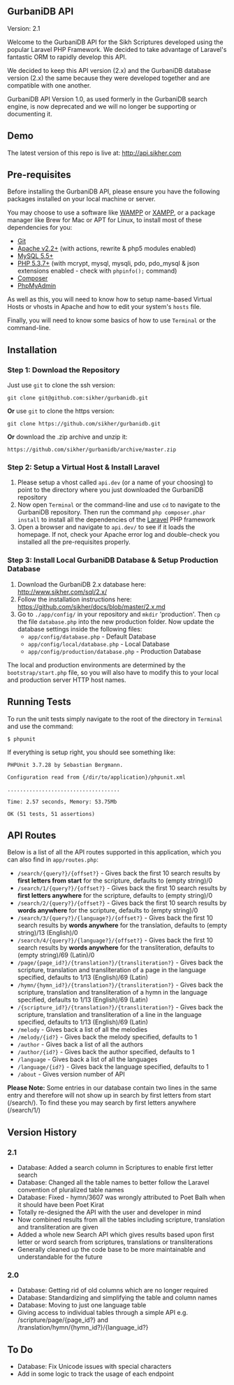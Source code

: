 ## GurbaniDB API

Version: 2.1

Welcome to the GurbaniDB API for the Sikh Scriptures developed using the popular Laravel PHP Framework. We decided to take advantage of Laravel's fantastic ORM to rapidly develop this API.

We decided to keep this API version (2.x) and the GurbaniDB database version (2.x) the same because they were developed together and are compatible with one another.

GurbaniDB API Version 1.0, as used formerly in the GurbaniDB search engine, is now deprecated and we will no longer be supporting or documenting it.

## Demo
The latest version of this repo is live at: http://api.sikher.com

## Pre-requisites

Before installing the GurbaniDB API, please ensure you have the following packages installed on your local machine or server.

You may choose to use a software like [WAMPP](http://www.wampserver.com/en/) or [XAMPP](http://www.apachefriends.org/en/xampp.html), or a package manager like Brew for Mac or APT for Linux, to install most of these dependencies for you:

* [Git](http://git-scm.com/downloads)
* [Apache v2.2+](http://httpd.apache.org/download.cgi) \(with actions, rewrite & php5 modules enabled\)
* [MySQL 5.5+](http://dev.mysql.com/downloads/mysql/)
* [PHP 5.3.7+](http://www.php.net/manual/en/install.php) \(with mcrypt, mysql, mysqli, pdo, pdo_mysql & json extensions enabled - check with `phpinfo();` command\)
* [Composer](http://getcomposer.org/download/) 
* [PhpMyAdmin](http://www.phpmyadmin.net/home_page/downloads.php)

As well as this, you will need to know how to setup name-based Virtual Hosts or vhosts in Apache and how to edit your system's `hosts` file.

Finally, you will need to know some basics of how to use `Terminal` or the command-line.

## Installation

### Step 1: Download the Repository

Just use `git` to clone the ssh version:

    git clone git@github.com:sikher/gurbanidb.git

**Or** use `git` to clone the https version:

    git clone https://github.com/sikher/gurbanidb.git

**Or** download the .zip archive and unzip it:

    https://github.com/sikher/gurbanidb/archive/master.zip

### Step 2: Setup a Virtual Host & Install Laravel

1. Please setup a vhost called `api.dev` (or a name of your choosing) to point to the directory where you just downloaded the GurbaniDB repository
2. Now open `Terminal` or the command-line and use `cd` to navigate to the GurbaniDB repository. Then run the command `php composer.phar install` to install all the dependencies of the [Laravel](http://laravel.com/docs/installation) PHP framework
3. Open a browser and navigate to `api.dev/` to see if it loads the homepage. If not, check your Apache error log and double-check you installed all the pre-requisites properly.

### Step 3: Install Local GurbaniDB Database & Setup Production Database 

1. Download the GurbaniDB 2.x database here: http://www.sikher.com/sql/2.x/
2. Follow the installation instructions here: https://github.com/sikher/docs/blob/master/2.x.md
3. Go to `./app/config/` in your repository and `mkdir` 'production'. Then `cp` the file `database.php` into the new production folder. Now update the database settings inside the following files:
	* `app/config/database.php` - Default Database
	* `app/config/local/database.php` - Local Database
	* `app/config/production/database.php` - Production Database

The local and production environments are determined by the `bootstrap/start.php` file, so you will also have to modify this to your local and production server HTTP host names.

## Running Tests

To run the unit tests simply navigate to the root of the directory in `Terminal` and use the command:

	$ phpunit

If everything is setup right, you should see something like:

	PHPUnit 3.7.28 by Sebastian Bergmann.

	Configuration read from {/dir/to/application}/phpunit.xml

	....................................

	Time: 2.57 seconds, Memory: 53.75Mb

	OK (51 tests, 51 assertions)

## API Routes

Below is a list of all the API routes supported in this application, which you can also find in `app/routes.php`:
* `/search/{query?}/{offset?}` - Gives back the first 10 search results by __first letters from start__ for the scripture, defaults to (empty string)/0
* `/search/1/{query?}/{offset?}` - Gives back the first 10 search results by __first letters anywhere__ for the scripture, defaults to (empty string)/0
* `/search/2/{query?}/{offset?}` - Gives back the first 10 search results by __words anywhere__ for the scripture, defaults to (empty string)/0
* `/search/3/{query?}/{language?}/{offset?}` - Gives back the first 10 search results by __words anywhere__ for the translation, defaults to (empty string)/13 (English)/0
* `/search/4/{query?}/{language?}/{offset?}` - Gives back the first 10 search results by __words anywhere__ for the transliteration, defaults to (empty string)/69 (Latin)/0
* `/page/{page_id?}/{translation?}/{transliteration?}` - Gives back the scripture, translation and transliteration of a page in the language specified, defaults to 1/13 (English)/69 (Latin)
* `/hymn/{hymn_id?}/{translation?}/{transliteration?}` - Gives back the scripture, translation and transliteration of a hymn in the language specified, defaults to 1/13 (English)/69 (Latin)
* `/{scripture_id?}/{translation?}/{transliteration?}` - Gives back the scripture, translation and transliteration of a line in the language specified, defaults to 1/13 (English)/69 (Latin)
* `/melody` - Gives back a list of all the melodies
* `/melody/{id?}` - Gives back the melody specified, defaults to 1
* `/author` - Gives back a list of all the authors
* `/author/{id?}` - Gives back the author specified, defaults to 1
* `/language` - Gives back a list of all the languages
* `/language/{id?}` - Gives back the language specified, defaults to 1
* `/about` - Gives version number of API

__Please Note:__ Some entries in our database contain two lines in the same entry and therefore will not show up in search by first letters from start (/search/). To find these you may search by first letters anywhere (/search/1/)

## Version History
### 2.1
* Database: Added a search column in Scriptures to enable first letter search
* Database: Changed all the table names to better follow the Laravel convention of pluralized table names
* Database: Fixed - hymn/3607 was wrongly attributed to Poet Balh when it should have been Poet Kirat
* Totally re-designed the API with the user and developer in mind
* Now combined results from all the tables including scripture, translation and transliteration are given
* Added a whole new Search API which gives results based upon first letter or word search from scriptures, translations or transliterations
* Generally cleaned up the code base to be more maintainable and understandable for the future

### 2.0
* Database: Getting rid of old columns which are no longer required
* Database: Standardizing and simplifying the table and column names
* Database: Moving to just one language table
* Giving access to individual tables through a simple API e.g. /scripture/page/{page_id?} and /translation/hymn/{hymn_id?}/{language_id?}

## To Do
* Database: Fix Unicode issues with special characters
* Add in some logic to track the usage of each endpoint

